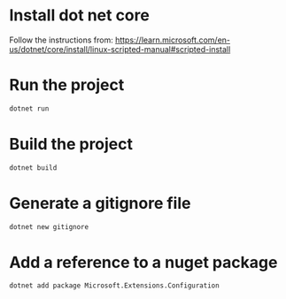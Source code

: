 #  Install dot net core
Follow the instructions from:
https://learn.microsoft.com/en-us/dotnet/core/install/linux-scripted-manual#scripted-install


# Run the project
```bash
dotnet run
```

# Build the project
```bash
dotnet build
```

# Generate a gitignore file
```bash
dotnet new gitignore
```

# Add a reference to a nuget package
```bash
dotnet add package Microsoft.Extensions.Configuration
```
